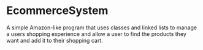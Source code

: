 # EcommerceSystem
A simple Amazon-like program that uses classes and linked lists to manage a users shopping experience and allow a user to find the products they want and add it to their shopping cart.

